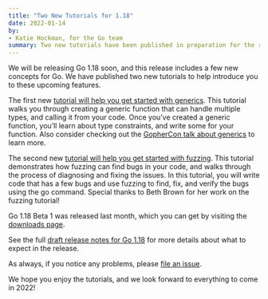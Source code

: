```yaml
---
title: "Two New Tutorials for 1.18"
date: 2022-01-14
by:
- Katie Hockman, for the Go team
summary: Two new tutorials have been published in preparation for the release of Go 1.18.
---
```


We will be releasing Go 1.18 soon, and this release includes a few new concepts
for Go. We have published two new tutorials to help introduce you to these
upcoming features.

The first new [tutorial will help you get started with
generics](https://go.dev/doc/tutorial/generics). This tutorial walks you through
creating a generic function that can handle multiple types, and calling it from
your code. Once you’ve created a generic function, you’ll learn about type
constraints, and write some for your function. Also consider checking out the
[GopherCon talk about
generics](https://www.youtube.com/watch?v=35eIxI_n5ZM&t=1755s) to learn more.

The second new [tutorial will help you get started with
fuzzing](https://go.dev/doc/tutorial/fuzz). This tutorial demonstrates how
fuzzing can find bugs in your code, and walks through the process of diagnosing
and fixing the issues. In this tutorial, you will write code that has a few bugs
and use fuzzing to find, fix, and verify the bugs using the go command. Special
thanks to Beth Brown for her work on the fuzzing tutorial!

Go 1.18 Beta 1 was released last month, which you can get by visiting the
[downloads page](https://go.dev/dl/#go1.18beta1).

See the full [draft release notes for Go
1.18](https://tip.golang.org/doc/go1.18) for more details about what to expect
in the release.

As always, if you notice any problems, please [file an
issue](https://go.dev/issue/new).

We hope you enjoy the tutorials, and we look forward to everything to come in
2022!